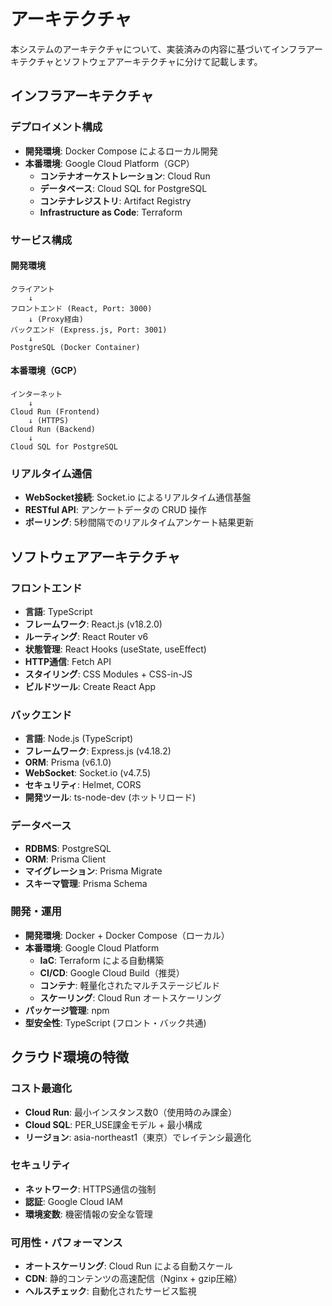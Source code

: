 # アーキテクチャ

本システムのアーキテクチャについて、実装済みの内容に基づいてインフラアーキテクチャとソフトウェアアーキテクチャに分けて記載します。

## インフラアーキテクチャ

### デプロイメント構成
- **開発環境**: Docker Compose によるローカル開発
- **本番環境**: Google Cloud Platform（GCP）
  - **コンテナオーケストレーション**: Cloud Run
  - **データベース**: Cloud SQL for PostgreSQL
  - **コンテナレジストリ**: Artifact Registry
  - **Infrastructure as Code**: Terraform

### サービス構成

#### 開発環境
```
クライアント
    ↓
フロントエンド (React, Port: 3000)
    ↓ (Proxy経由)
バックエンド (Express.js, Port: 3001)
    ↓
PostgreSQL (Docker Container)
```

#### 本番環境（GCP）
```
インターネット
    ↓
Cloud Run (Frontend)
    ↓ (HTTPS)
Cloud Run (Backend)
    ↓
Cloud SQL for PostgreSQL
```

### リアルタイム通信
- **WebSocket接続**: Socket.io によるリアルタイム通信基盤
- **RESTful API**: アンケートデータの CRUD 操作
- **ポーリング**: 5秒間隔でのリアルタイムアンケート結果更新

## ソフトウェアアーキテクチャ

### フロントエンド
- **言語**: TypeScript
- **フレームワーク**: React.js (v18.2.0)
- **ルーティング**: React Router v6
- **状態管理**: React Hooks (useState, useEffect)
- **HTTP通信**: Fetch API
- **スタイリング**: CSS Modules + CSS-in-JS
- **ビルドツール**: Create React App

### バックエンド
- **言語**: Node.js (TypeScript)
- **フレームワーク**: Express.js (v4.18.2)
- **ORM**: Prisma (v6.1.0)
- **WebSocket**: Socket.io (v4.7.5)
- **セキュリティ**: Helmet, CORS
- **開発ツール**: ts-node-dev (ホットリロード)

### データベース
- **RDBMS**: PostgreSQL
- **ORM**: Prisma Client
- **マイグレーション**: Prisma Migrate
- **スキーマ管理**: Prisma Schema

### 開発・運用
- **開発環境**: Docker + Docker Compose（ローカル）
- **本番環境**: Google Cloud Platform
  - **IaC**: Terraform による自動構築
  - **CI/CD**: Google Cloud Build（推奨）
  - **コンテナ**: 軽量化されたマルチステージビルド
  - **スケーリング**: Cloud Run オートスケーリング
- **パッケージ管理**: npm
- **型安全性**: TypeScript (フロント・バック共通)

## クラウド環境の特徴

### コスト最適化
- **Cloud Run**: 最小インスタンス数0（使用時のみ課金）
- **Cloud SQL**: PER_USE課金モデル + 最小構成
- **リージョン**: asia-northeast1（東京）でレイテンシ最適化

### セキュリティ
- **ネットワーク**: HTTPS通信の強制
- **認証**: Google Cloud IAM
- **環境変数**: 機密情報の安全な管理

### 可用性・パフォーマンス
- **オートスケーリング**: Cloud Run による自動スケール
- **CDN**: 静的コンテンツの高速配信（Nginx + gzip圧縮）
- **ヘルスチェック**: 自動化されたサービス監視